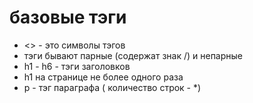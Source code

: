 # базовые тэги

- <> - это символы тэгов
- тэги бывают парные (содержат знак /) и непарные
- h1 - h6 - тэги заголовков
- h1 на странице не более одного раза
- p - тэг параграфа ( количество строк  - *)
